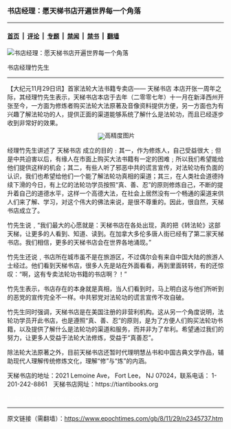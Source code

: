 ### 书店经理：愿天梯书店开遍世界每一个角落

---

#### [首页](../../../..?n2345737) &nbsp;|&nbsp; [评论](../../../../../epoch-comment?n2345737) &nbsp;|&nbsp; [专题](../../../../../epoch-special?n2345737) &nbsp;|&nbsp; [禁闻](../../../../../epoch-news?n2345737) &nbsp;|&nbsp; [禁书](../../../../../books?n2345737) &nbsp;|&nbsp; [翻墙](https://github.com/gfw-breaker/nogfw/blob/master/README.md?n2345737)


<div><img alt="书店经理：愿天梯书店开遍世界每一个角落" class="attachment-djy_600_400 size-djy_600_400 wp-post-image" src="https://i.epochtimes.com/assets/uploads/2008/11/81129000947836-600x400.jpg"/>
<div class="caption">
 <p>
  书店经理竹先生
 </p>
</div></div><hr/><div class="post_content" id="artbody" itemprop="articleBody">
 <!-- article content begin -->
 <p>
  【大纪元11月29日讯】首家法轮大法书籍专卖店——
  <ok href="https://www.epochtimes.com/gb/tag/%E5%A4%A9%E6%A2%AF%E4%B9%A6%E5%BA%97.html">
   天梯书店
  </ok>
  本店开张一周年之际，其经理竹先生表示，天梯书店本店于去年（二零零七年）十一月在新泽西州开张至今，一方面为修炼者购买法轮大法原著及音像资料提供方便，另一方面也为有兴趣了解法轮功的人，提供正面的渠道能够系统了解什么是法轮功，而且已经逐步收到非常好的效果。
 </p>
 <p>
  <!--image v 1.0-->
 </p>
 <div style="line-height: 90%; text-align: center;">
  <ok href=" https://i.epochtimes.com/assets/uploads/2008/12/81129000946836-600x404.jpg" rel="noreferrer noopener" target="_blank">
   <img alt="" class="size-large wp-image-7341099" src="https://i.epochtimes.com/assets/uploads/2008/12/81129000946836-600x404.jpg" title=""/>
  </ok>
  <img alt="高精度图片" border="0" src="//www.epochtimes.com/images/highRes.jpg"/>
  <br/>
  <span class="bn12">
  </span>
 </div>
 <p>
  <!-- -->
 </p>
 <p>
  经理竹先生讲述了
  <ok href="https://www.epochtimes.com/gb/tag/%E5%A4%A9%E6%A2%AF%E4%B9%A6%E5%BA%97.html">
   天梯书店
  </ok>
  成立的目的﹕其一，作为修炼人，自己受益很大﹔但是中共迫害以后，有缘人在市面上购买大法书籍有一定的困难﹔所以我们希望能给他们提供这样的机会；其二，有些人听了邪恶中共的谎言宣传，对法轮功有负面的认识，我们也希望给他们一个能了解法轮功真相的渠道；其三，在人类社会道德持续下滑的今日，有上亿的法轮功学员按照“真、善、忍”的原则修炼自己，不断的提升着自己的道德水平，这样一个高德大法，在社会上居然没有一个畅通的渠道来供人们来了解、学习，对这个伟大的佛法来说，是很不尊重的。因此，很自然，天梯书店成立了。
 </p>
 <p>
  竹先生说﹐“我们最大的心愿就是：天梯书店在各处出现，真的把《转法轮》这部天梯，让更多的人看到、知道、读到。在加拿大多伦多唐人街已经有了第二家天梯书店。我们相信，更多的天梯书店会在世界各地涌现。”
 </p>
 <p>
  竹先生还说﹐书店所在城市虽不是在旅游区，不过偶尔会有来自中国大陆的旅游人士经过。他们看到天梯书店，很多人先是站在外面看看，再到里面转转，有的还惊叹：“啊，这有专卖法轮功书籍的书店啊？！”
 </p>
 <p>
  竹先生表示，书店存在的本身就是真相，当人们看到时，马上明白这与他们所听到的恶党的宣传完全不一样。中共邪党对法轮功的谎言宣传不攻自破。
 </p>
 <p>
  竹先生同时强调，天梯书店是在美国注册的非营利机构。这从另一个角度说明，法轮功学员开此书店，也是遵照“真、善、忍”的原则，是为了方便人们购买法轮功书籍，以及提供了解什么是法轮功的渠道和服务，而并非为了牟利。希望通过我们的努力，让更多人受益于法轮大法修炼，受益于“真善忍”。
 </p>
 <p>
  除法轮大法原著之外，目前天梯书店还暂时代理明慧丛书和中国古典文学作品，辅助现代人理解传统修炼文化，理解“修”与“炼”的内涵。
 </p>
 <p>
  天梯书店的地址：2021 Lemoine Ave， Fort Lee， NJ 07024，联系电话： 1-201-242-8861　天梯书店网址：https://tiantibooks.org
 </p>
 <p>
  <font color="#ffffff">
   (http://www.dajiyuan.com)
  </font>
 </p>
 <!-- article content end -->
 <div id="below_article_ad">
 </div>
</div>


---

原文链接（需翻墙）：https://www.epochtimes.com/gb/8/11/29/n2345737.htm